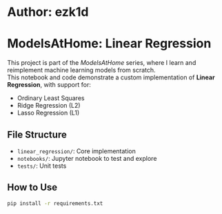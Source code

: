 # Author: ezk1d

# ModelsAtHome: Linear Regression

This project is part of the *ModelsAtHome* series, where I learn and reimplement machine learning models from scratch.  
This notebook and code demonstrate a custom implementation of **Linear Regression**, with support for:

- Ordinary Least Squares
- Ridge Regression (L2)
- Lasso Regression (L1)

## File Structure

- `linear_regression/`: Core implementation
- `notebooks/`: Jupyter notebook to test and explore
- `tests/`: Unit tests

## How to Use

```bash
pip install -r requirements.txt
